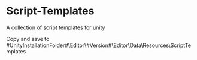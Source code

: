# Script-Templates
A collection of script templates for unity

Copy and save to #UnityInstallationFolder#\Editor\\#Version#\Editor\Data\Resources\ScriptTemplates
